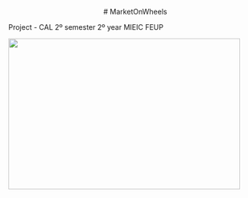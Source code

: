 <p align="center">
# MarketOnWheels

Project - CAL 2º semester 2º year MIEIC FEUP


  <img width="460" height="300" src="https://user-images.githubusercontent.com/40336261/115965516-893e5700-a521-11eb-8991-279903dbba23.png">
</p>

